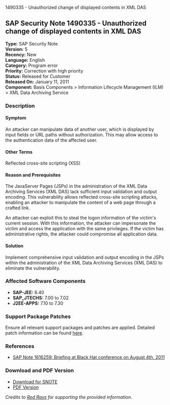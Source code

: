1490335 - Unauthorized change of displayed contents in XML DAS

## SAP Security Note 1490335 - Unauthorized change of displayed contents in XML DAS

**Type:** SAP Security Note  
**Version:** 5  
**Recency:** New  
**Language:** English  
**Category:** Program error  
**Priority:** Correction with high priority  
**Status:** Released for Customer  
**Released On:** January 11, 2011  
**Component:** Basis Components > Information Lifecycle Management (ILM) > XML Data Archiving Service

### Description

#### Symptom
An attacker can manipulate data of another user, which is displayed by input fields or URL paths without authorization. This may allow access to the authentication data of the affected user.

#### Other Terms
Reflected cross-site scripting (XSS)

#### Reason and Prerequisites
The JavaServer Pages (JSPs) in the administration of the XML Data Archiving Services (XML DAS) lack sufficient input validation and output encoding. This vulnerability allows reflected cross-site scripting attacks, enabling an attacker to manipulate the content of a web page through a crafted link.

An attacker can exploit this to steal the logon information of the victim's current session. With this information, the attacker can impersonate the victim and access the application with the same privileges. If the victim has administrative rights, the attacker could compromise all application data.

#### Solution
Implement comprehensive input validation and output encoding in the JSPs within the administration of the XML Data Archiving Services (XML DAS) to eliminate the vulnerability.

### Affected Software Components

- **SAP-JEE:** 6.40
- **SAP_JTECHS:** 7.00 to 7.02
- **J2EE-APPS:** 7.10 to 7.30

### Support Package Patches
Ensure all relevant support packages and patches are applied. Detailed patch information can be found [here](https://me.sap.com/notes/1490335).

### References
- [SAP Note 1616259: Briefing at Black Hat conference on August 4th, 2011](https://me.sap.com/notes/1616259)

### Download and PDF Version

- [Download for SNOTE](https://notesdownloads.sap.com/note/0040000017068432017)
- [PDF Version](https://userapps.support.sap.com/sap/support/sfm/notes/print/0001490335?language=en-US&token=2161B66CDC6E3AF858039857DEB0B799)

*Credits to [Red Rays](https://redrays.io) for supporting the provided information.*